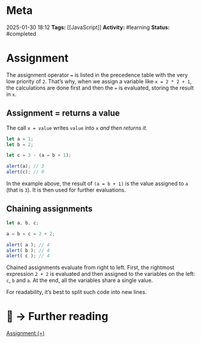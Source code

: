 # Meta
2025-01-30 18:12
**Tags:** [[JavaScript]]
**Activity:** #learning 
**Status:** #completed 

# Assignment
The assignment operator `=` is listed in the precedence table with the very low priority of `2`. That’s why, when we assign a variable like `x = 2 * 2 + 1`, the calculations are done first and then the `=` is evaluated, storing the result in `x`.

## Assignment = returns a value
The call `x = value` writes `value` into `x` *and then returns it.*
```JavaScript title:example.js
let a = 1;
let b = 2;

let c = 3 - (a = b + 1);

alert(a); // 3
alert(c); // 0
```

In the example above, the result of `(a = b + 1)` is the value assigned to `a` (that is `3`). It is then used for further evaluations.

## Chaining assignments
```JavaScript title:example.js
let a, b, c;

a = b = c = 2 + 2;

alert( a ); // 4
alert( b ); // 4
alert( c ); // 4
```

Chained assignments evaluate from right to left. First, the rightmost expression `2 + 2` is evaluated and then assigned to the variables on the left: `c`, `b` and `a`. At the end, all the variables share a single value.

For readability, it’s best to split such code into new lines.

# 📑 → Further reading
[Assignment (=)](https://developer.mozilla.org/en-US/docs/Web/JavaScript/Reference/Operators/Assignment)
